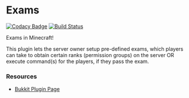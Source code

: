 Exams
======

[![Codacy Badge](https://api.codacy.com/project/badge/Grade/389049e7eb8a471d84306765144d665b)](https://app.codacy.com/app/DogOnFire/Exams?utm_source=github.com&utm_medium=referral&utm_content=DogOnFire/Exams&utm_campaign=Badge_Grade_Dashboard)
[![Build Status](https://travis-ci.com/DogOnFire/Exams.svg?branch=master)](https://travis-ci.com/DogOnFire/Exams)

Exams in Minecraft!

This plugin lets the server owner setup pre-defined exams, which players can take to obtain certain ranks (permission groups) on the server OR execute command(s) for the players, if they pass the exam.

### Resources

* [Bukkit Plugin Page](https://dev.bukkit.org/bukkit-plugins/exams/)

